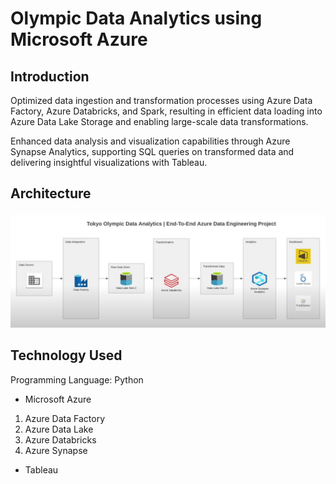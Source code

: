 # Olympic Data Analytics using Microsoft Azure
## Introduction 
Optimized data ingestion and transformation processes using Azure Data Factory, Azure Databricks, and Spark, resulting in efficient data loading into Azure Data Lake Storage and enabling large-scale data transformations.

Enhanced data analysis and visualization capabilities through Azure Synapse Analytics, supporting SQL queries on transformed data and delivering insightful visualizations with Tableau.

## Architecture
<img src="Architecture.JPG">

## Technology Used
Programming Language: Python
- Microsoft Azure 
1. Azure Data Factory
2. Azure Data Lake
3. Azure Databricks
4. Azure Synapse
- Tableau







